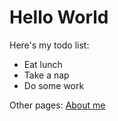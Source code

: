 # Hello World

Here's my todo list:
- Eat lunch
- Take a nap
- Do some work

Other pages:
[About me](about.md)